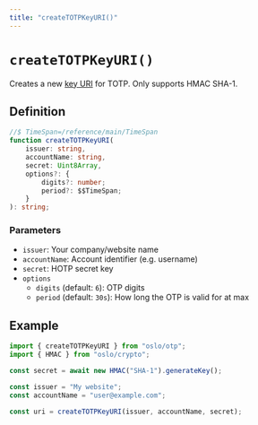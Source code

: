 ```yaml
---
title: "createTOTPKeyURI()"
---
```


# `createTOTPKeyURI()`

Creates a new [key URI](https://github.com/google/google-authenticator/wiki/Key-Uri-Format) for TOTP. Only supports HMAC SHA-1.

## Definition

```ts
//$ TimeSpan=/reference/main/TimeSpan
function createTOTPKeyURI(
	issuer: string,
	accountName: string,
	secret: Uint8Array,
	options?: {
		digits?: number;
		period?: $$TimeSpan;
	}
): string;
```

### Parameters

- `issuer`: Your company/website name
- `accountName`: Account identifier (e.g. username)
- `secret`: HOTP secret key
- `options`
  - `digits` (default: `6`): OTP digits
  - `period` (default: `30s`): How long the OTP is valid for at max

## Example

```ts
import { createTOTPKeyURI } from "oslo/otp";
import { HMAC } from "oslo/crypto";

const secret = await new HMAC("SHA-1").generateKey();

const issuer = "My website";
const accountName = "user@example.com";

const uri = createTOTPKeyURI(issuer, accountName, secret);
```
